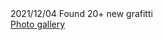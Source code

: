 <html>
<head>
<title>about</title>
</head>
<body background="img/back.gif">
2021/12/04 Found 20+ new grafitti
<br>
<a href="https://photos.app.goo.gl/94DmgWUH5mQLQbxp9">Photo gallery</a>
</body>
</html>
